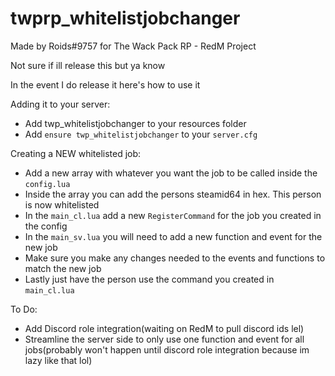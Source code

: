 # twprp_whitelistjobchanger
 Made by Roids#9757 for The Wack Pack RP - RedM Project



 Not sure if ill release this but ya know

In the event I do release it here's how to use it


Adding it to your server:
- Add twp_whitelistjobchanger to your resources folder
- Add `ensure twp_whitelistjobchanger` to your `server.cfg`

Creating a NEW whitelisted job:
- Add a new array with whatever you want the job to be called inside the `config.lua`
- Inside the array you can add the persons steamid64 in hex. This person is now whitelisted
- In the `main_cl.lua` add a new `RegisterCommand` for the job you created in the config
- In the `main_sv.lua` you will need to add a new function and event for the new job
- Make sure you make any changes needed to the events and functions to match the new job
- Lastly just have the person use the command you created in `main_cl.lua`


To Do:
- Add Discord role integration(waiting on RedM to pull discord ids lel)
- Streamline the server side to only use one function and event for all jobs(probably won't happen until discord role integration because im lazy like that lol)